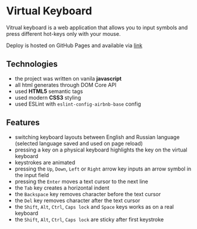 # Virtual Keyboard

Vitrual keyboard is a web application that allows you to input symbols and press different hot-keys only with your mouse.

Deploy is hosted on GitHub Pages and available via [link](https://irroar.github.io/RSS-Virtual-Keyboard/)

## Technologies

- the project was written on vanila **javascript**
- all html generates through DOM Core API
- used **HTML5** semantic tags
- used modern **CSS3** styling
- used ESLint with `eslint-config-airbnb-base` config





## Features
  - switching keyboard layouts between English and Russian language (selected language saved and used on page reload)
  - pressing a key on a physical keyboard highlights the key on the virtual keyboard
  - keystrokes are animated
  - pressing the `Up`, `Down`, `Left` or `Right` arrow key inputs an arrow symbol in the input field
  - pressing the `Enter` moves a text cursor to the next line
  - the `Tab` key creates a horizontal indent
  - the `Backspace` key removes character before the text cursor
  - the `Del` key removes character after the text cursor
  - the `Shift`, `Alt`, `Ctrl`, `Caps lock` and `Space` keys works as on a real keyboard
  - the `Shift`, `Alt`, `Ctrl`, `Caps lock` are sticky after first keystroke
  
  
